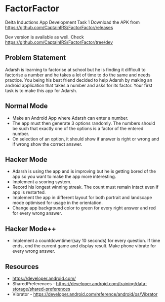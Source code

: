 # FactorFactor
Delta Inductions App Development Task 1
Download the APK from https://github.com/CaptainIRS/FactorFactor/releases

Dev version is available as well. Check https://github.com/CaptainIRS/FactorFactor/tree/dev

## Problem Statement
Adarsh is learning to factorise at school but he is finding it difficult to factorise a number and he takes a lot of time to do the same and needs practice. You being his best friend decided to help Adarsh by making an android application that takes a number and asks for its factor. Your first task is to make this app for Adarsh.

## Normal Mode
* Make an Android App where Adarsh can enter a number.
* The app must then generate 3 options randomly. The numbers should be such that exactly one of the options is a factor of the entered number.
* On selection of an option, it should show if answer is right or wrong and if wrong show the correct answer.
## Hacker Mode
* Adarsh is using the app and is improving but he is getting bored of the app so you want to make the app more interesting.
* Implement a scoring system.
* Record his longest winning streak. The count must remain intact even if app is restarted.
* Implement the app in different layout for both portrait and landscape mode optimised for usage in the orientation.
* Change app background color to green for every right answer and red for every wrong answer.
## Hacker Mode++
* Implement a countdowntimer(say 10 seconds) for every question. If time ends, end the current game and display result.
Make phone vibrate for every wrong answer.
## Resources
* https://developer.android.com/
* SharedPreferences - https://developer.android.com/training/data-storage/shared-preferences
* Vibrator - https://developer.android.com/reference/android/os/Vibrator
